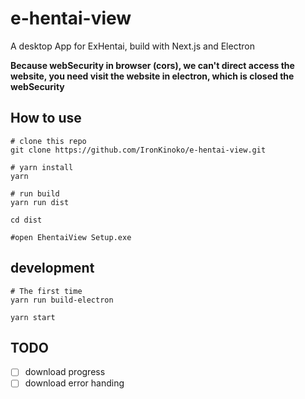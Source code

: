 # e-hentai-view

A desktop App for ExHentai, build with Next.js and Electron

**Because webSecurity in browser (cors), we can't direct access the website, you need visit the website in electron, which is closed the webSecurity**

## How to use

```shell
# clone this repo
git clone https://github.com/IronKinoko/e-hentai-view.git

# yarn install
yarn

# run build
yarn run dist

cd dist

#open EhentaiView Setup.exe
```

## development

```shell
# The first time
yarn run build-electron

yarn start
```

## TODO

- [ ] download progress
- [ ] download error handing
